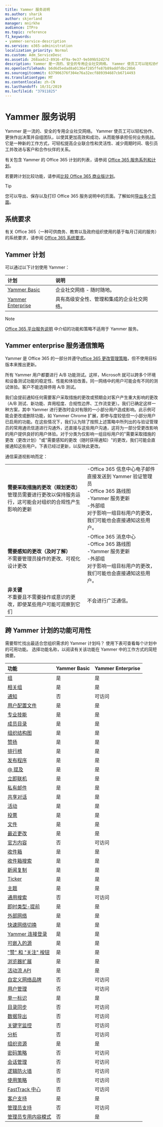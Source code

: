 ```yaml
---
title: Yammer 服务说明
ms.author: sharik
author: skjerland
manager: mnirkhe
audience: ITPro
ms.topic: reference
f1_keywords:
- yammer-service-description
ms.service: o365-administration
localization_priority: Normal
ms.custom: Adm_ServiceDesc
ms.assetid: 268aadc2-8916-4f9a-9e37-9e509b52d27d
description: Yammer 是一流的、安全的专用企业社交网络。 Yammer 使员工可以轻松协作、更快作出决策并自组团队，以使其更加高效和成功，从而能够承担任何业务挑战。 它是一种新的工作方式，可轻松提高企业联合性和灵活性、减少周期时间、吸引员工并改进与客户和合作伙伴的关系。
ms.openlocfilehash: b6d6d5edad8a0136ef285ffe87b89addfdbc20b6
ms.sourcegitcommit: 637906376f304e76a32ecf889394687cb6714493
ms.translationtype: MT
ms.contentlocale: zh-CN
ms.lasthandoff: 10/31/2019
ms.locfileid: "37911825"
---
```

# <a name="yammer-service-description"></a>Yammer 服务说明

Yammer 是一流的、安全的专用企业社交网络。 Yammer 使员工可以轻松协作、更快作出决策并自组团队，以使其更加高效和成功，从而能够承担任何业务挑战。 它是一种新的工作方式，可轻松提高企业联合性和灵活性、减少周期时间、吸引员工并改进与客户和合作伙伴的关系。
  
有关包含 Yammer 的 Office 365 计划的列表，请参阅 [Office 365 服务系列和计划](../office-365-platform-service-description/office-365-plan-options.md#office-365-service-families-and-plans)。
  
若要跨计划比较功能，请参阅[比较 Office 365 商业版计划](https://go.microsoft.com/fwlink/?LinkID=799177&amp;clcid=0x409)。
  
> [!TIP]
> 您可以导出、保存以及打印 Office 365 服务说明中的页面。了解如何[导出多个页面](https://go.microsoft.com/fwlink/?LinkId=403349)。 
  
## <a name="system-requirements"></a>系统要求

有关 Office 365（一种可供商务、教育以及政府组织使用的基于每月订阅的服务）的系统要求，请参阅 [Office 365 系统要求](https://products.office.com/office-system-requirements/#Office365forBEG)。
  
## <a name="yammer-plans"></a>Yammer 计划

可以通过以下计划使用 Yammer：
  
|**计划**|**说明**|
|:-----|:-----|
|[Yammer Basic](https://go.microsoft.com/fwlink/?LinkId=691112) <br/> |企业社交网络 - 随时随地。  <br/> |
|[Yammer Enterprise](https://go.microsoft.com/fwlink/?LinkId=691122) <br/> |具有高级安全性、管理和集成的企业社交网络。  <br/> |
   
> [!NOTE]
> [Office 365 平台服务说明](../office-365-platform-service-description/office-365-platform-service-description.md) 中介绍的功能和策略不适用于 Yammer 服务。 
  
## <a name="yammer-enterprise-service-communications-policy"></a>Yammer enterprise 服务通信策略
<a name="YammerCommsPolicy"> </a>

Yammer 是 Office 365 的一部分并遵守[office 365 更改管理策略](https://www.microsoft.com/en-us/microsoft-365/blog/2015/05/05/manage-change-and-stay-informed-in-office-365/)，但不使用目标版本来推出更新。 
  
所有 Yammer 用户都要进行 A/B 功能测试。这样，Microsoft 就可以跨多个环境和设备测试功能的稳定性、性能和体验改善。同一网络中的用户可能会有不同的测试体验。客户不能选择停用 A/B 测试。
  
我们会提前通知任何需要客户采取措施的更改或预期会对客户产生重大影响的更改（A/B 测试、新功能、弃用程度、合规性边界、工作流变更）。我们已确定这样一种方案，其中 Yammer 进行更改时会对有限的一小部分用户造成影响。此示例可能会更改或删除功能，如 Yammer Chrome 扩展，即参与度较低但一小部分用户已启用的功能。在这些情况下，我们认为除了按照上述策略中所列出的与验证管理员的常用通讯信道进行沟通外，还直接与这些用户沟通，这将为一部分受更改影响的用户提供良好的用户体验。对于分类为仅影响一组目标用户的"需要采取措施的更改（更改计划）"或"需要感知的更改（随时获得通知）"的更改，我们可能会直接通知这些用户。下表已经过更新，以反映此更改。 
  
通信渠道视影响而定：
  
|||
|:-----|:-----|
|**需要采取措施的更改（规划更改）** <br/>管理员需要进行更改以保持服务运行，这可能会对组织的合规性产生影响的更新  <br/> |-Office 365 信息中心电子邮件直接发送到 Yammer 验证管理员 <br/>-Office 365 路线图<br/>-Yammer 服务更新<br/>-外部组<br/>对于影响一组目标用户的更改，我们可能也会直接通知这些用户。 |
|**需要感知的更改（及时了解）**<br/>不需要管理员操作的更改、可视化设计更改  <br/> |-Office 365 消息中心<br/>-Office 365 路线图<br/>-Yammer 服务更新<br/>-外部组<br/>对于影响一组目标用户的更改，我们可能也会直接通知这些用户。 |
|**非关键** <br/>不重要且不需要操作或意识的更改，即使某些用户可能可观察到它们  <br/> |不会进行广泛通信。 |
   
## <a name="feature-availability-across-yammer-plans"></a>跨 Yammer 计划的功能可用性

需要帮忙找出最适合您组织需求的 Yammer 计划吗？ 使用下表可查看每个计划中的可用功能。 选择功能名称，以阅读有关该功能在 Yammer 中的工作方式的简短摘要。
  
|**功能**|**Yammer Basic**|**Yammer Enterprise**|
|:-----|:-----|:-----|
|[组](group-features-in-yammer.md#groups) <br/> | 是  <br/> |是  <br/> |
|[相关组](group-features-in-yammer.md#related-groups) <br/> |是  <br/> |是  <br/> |
|[通知](group-features-in-yammer.md#announcements) <br/> |否  <br/> |可访问  <br/> |
|[用户配置文件](profile-features-in-yammer.md#user-profiles) <br/> |是  <br/> |是  <br/> |
|[专业技能](profile-features-in-yammer.md#expertise) <br/> |是  <br/> |是  <br/> |
|[成员目录](profile-features-in-yammer.md#member-directory) <br/> |是  <br/> |是  <br/> |
|[组织结构图](profile-features-in-yammer.md#org-chart) <br/> |是  <br/> |是  <br/> |
|[赞扬](profile-features-in-yammer.md#praise) <br/> |是  <br/> |是  <br/> |
|[排行榜](profile-features-in-yammer.md#leaderboards) <br/> |是  <br/> |是  <br/> |
|[发布程序](message-and-conversation-features-in-yammer.md#publisher) <br/> |是  <br/> |是  <br/> |
|[@ 提及](message-and-conversation-features-in-yammer.md#section) <br/> |是  <br/> |是  <br/> |
|[立即联机](message-and-conversation-features-in-yammer.md#online-now) <br/> |是  <br/> |是  <br/> |
|[私有邮件](message-and-conversation-features-in-yammer.md#private-messages) <br/> |是  <br/> |是  <br/> |
|[共享对话](message-and-conversation-features-in-yammer.md#share-conversations) <br/> |是  <br/> |是  <br/> |
|[活动](message-and-conversation-features-in-yammer.md#events) <br/> |是  <br/> |是  <br/> |
|[投票](message-and-conversation-features-in-yammer.md#polls) <br/> |是  <br/> |是  <br/> |
|[文件](document-collaboration-features-in-yammer.md#files) <br/> |是  <br/> |是  <br/> |
|[最近更改](document-collaboration-features-in-yammer.md#recent-changes) <br/> |是  <br/> |是  <br/> |
|[官方内容](document-collaboration-features-in-yammer.md#official-content) <br/> |否  <br/> |可访问  <br/> |
|[收件箱](inbox-features-in-yammer.md#inbox) <br/> |是  <br/> |是  <br/> |
|[收件箱搜索](inbox-features-in-yammer.md#inbox-search) <br/> |是  <br/> |是  <br/> |
|[新闻复制](discovery-features-in-yammer.md#feeds) <br/> |是  <br/> |是  <br/> |
|[Ticker](discovery-features-in-yammer.md#ticker) <br/> |是  <br/> |是  <br/> |
|[主题](discovery-features-in-yammer.md#topics) <br/> |是  <br/> |是  <br/> |
|[通用搜索](discovery-features-in-yammer.md#universal-search) <br/> |否  <br/> |可访问  <br/> |
|[即时类型-提前](discovery-features-in-yammer.md#instant-type-ahead) <br/> |是  <br/> |是  <br/> |
|[外部网络](external-network-features-in-yammer.md#external-networks) <br/> |是  <br/> |是  <br/> |
|[快速网络切换](external-network-features-in-yammer.md#fast-network-switching) <br/> |是  <br/> |是  <br/> |
|[Yammer 连接登录](yammer-platform-features.md#yammer-connect-login) <br/> |是  <br/> |是  <br/> |
|[可嵌入的源](yammer-platform-features.md#embeddable-feeds) <br/> |是  <br/> |是  <br/> |
|["赞" 和 "关注" 按钮](yammer-platform-features.md#like-and-follow-buttons) <br/> |是  <br/> |是  <br/> |
|[浏览器扩展](yammer-platform-features.md#browser-extension) <br/> |是  <br/> |是  <br/> |
|[活动流 API](yammer-platform-features.md#activity-stream-api) <br/> |是  <br/> |是  <br/> |
|[自定义网络品牌](administration-and-security-features-in-yammer.md#custom-network-branding) <br/> |否  <br/> |可访问  <br/> |
|[用户管理](administration-and-security-features-in-yammer.md#user-management) <br/> |否  <br/> |可访问  <br/> |
|[单一标识](administration-and-security-features-in-yammer.md#single-identity) <br/> |是  <br/> |是  <br/> |
|[目录同步](administration-and-security-features-in-yammer.md#directory-synchronization) <br/> |否  <br/> |可访问  <br/> |
|[数据导出](administration-and-security-features-in-yammer.md#data-export) <br/> |否  <br/> |可访问  <br/> |
|[关键字监控](administration-and-security-features-in-yammer.md#keyword-monitoring) <br/> |否  <br/> |可访问  <br/> |
|[分析](administration-and-security-features-in-yammer.md#analytics) <br/> |否  <br/> |可访问  <br/> |
|[组织资源](administration-and-security-features-in-yammer.md#organization-resources) <br/> |是  <br/> |是  <br/> |
|[密码策略](administration-and-security-features-in-yammer.md#password-policies) <br/> |否  <br/> |可访问  <br/> |
|[会话管理](administration-and-security-features-in-yammer.md#session-management) <br/> |否  <br/> |可访问  <br/> |
|[逻辑防火墙](administration-and-security-features-in-yammer.md#logical-firewall) <br/> |否  <br/> |可访问  <br/> |
|[使用策略](administration-and-security-features-in-yammer.md#usage-policy) <br/> |否  <br/> |可访问  <br/> |
|[FastTrack 中心](https://go.microsoft.com/fwlink/?LinkID=518597&amp;clcid=0x409) <br/> |否  <br/> |可访问  <br/> |
|[客户支持](support-features-in-yammer.md#customer-support) <br/> |是  <br/> |是  <br/> |
|[管理员支持](support-features-in-yammer.md#administrator-support) <br/> |否  <br/> |可访问  <br/> |
|[管理员专用内容模式](administration-and-security-features-in-yammer.md#admin-private-content-mode) <br/> |否  <br/> |是  <br/> |
